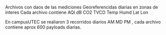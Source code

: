 Archivos con daos de las mediciones Georeferencidas diarias en zonas de interes
Cada archivo contiene AQI dB CO2 TVCO Temp Humd Lat Lon

En campusUTEC se realiaron 3 recorridos diarios AM MD PM , cada archivo contiene aprox 600 payloads diarias.
